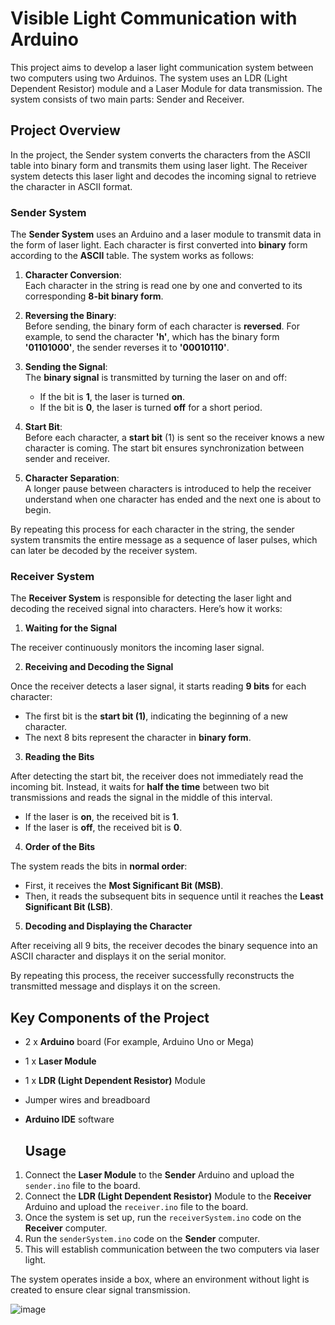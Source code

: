 
# Visible Light Communication with Arduino
This project aims to develop a laser light communication system between two computers using two Arduinos. The system uses an LDR (Light Dependent Resistor) module and a Laser Module for data transmission. The system consists of two main parts: Sender and Receiver.

## Project Overview
In the project, the Sender system converts the characters from the ASCII table into binary form and transmits them using laser light. The Receiver system detects this laser light and decodes the incoming signal to retrieve the character in ASCII format.


### Sender System
The **Sender System** uses an Arduino and a laser module to transmit data in the form of laser light. Each character is first converted into **binary** form according to the **ASCII** table. The system works as follows:

1. **Character Conversion**:  
   Each character in the string is read one by one and converted to its corresponding **8-bit binary form**.

2. **Reversing the Binary**:  
   Before sending, the binary form of each character is **reversed**. For example, to send the character **'h'**, which has the binary form **'01101000'**, the sender reverses it to **'00010110'**.

3. **Sending the Signal**:  
   The **binary signal** is transmitted by turning the laser on and off:  
   - If the bit is **1**, the laser is turned **on**.  
   - If the bit is **0**, the laser is turned **off** for a short period.

4. **Start Bit**:  
   Before each character, a **start bit** (1) is sent so the receiver knows a new character is coming. The start bit ensures synchronization between sender and receiver.

5. **Character Separation**:  
   A longer pause between characters is introduced to help the receiver understand when one character has ended and the next one is about to begin.

By repeating this process for each character in the string, the sender system transmits the entire message as a sequence of laser pulses, which can later be decoded by the receiver system.


### Receiver System

The **Receiver System** is responsible for detecting the laser light and decoding the received signal into characters. Here’s how it works:

1. **Waiting for the Signal**

The receiver continuously monitors the incoming laser signal.

2. **Receiving and Decoding the Signal**

Once the receiver detects a laser signal, it starts reading **9 bits** for each character:
- The first bit is the **start bit (1)**, indicating the beginning of a new character.
- The next 8 bits represent the character in **binary form**.

3. **Reading the Bits**

After detecting the start bit, the receiver does not immediately read the incoming bit. Instead, it waits for **half the time** between two bit transmissions and reads the signal in the middle of this interval.  
- If the laser is **on**, the received bit is **1**.
- If the laser is **off**, the received bit is **0**.

4. **Order of the Bits**

The system reads the bits in **normal order**:
- First, it receives the **Most Significant Bit (MSB)**.
- Then, it reads the subsequent bits in sequence until it reaches the **Least Significant Bit (LSB)**.

5. **Decoding and Displaying the Character**

After receiving all 9 bits, the receiver decodes the binary sequence into an ASCII character and displays it on the serial monitor.

By repeating this process, the receiver successfully reconstructs the transmitted message and displays it on the screen.



## Key Components of the Project
- 2 x **Arduino** board (For example, Arduino Uno or Mega)
- 1 x **Laser Module**
- 1 x **LDR (Light Dependent Resistor)** Module
- Jumper wires and breadboard
- **Arduino IDE** software



  ## Usage
1. Connect the **Laser Module** to the **Sender** Arduino and upload the `sender.ino` file to the board.
2. Connect the **LDR (Light Dependent Resistor)** Module to the **Receiver** Arduino and upload the `receiver.ino` file to the board.
3. Once the system is set up, run the `receiverSystem.ino` code on the **Receiver** computer.
4. Run the `senderSystem.ino` code on the **Sender** computer.
5. This will establish communication between the two computers via laser light.


The system operates inside a box, where an environment without light is created to ensure clear signal transmission.


![image](https://github.com/user-attachments/assets/21a2bcc7-cf49-4d7b-9c39-88bbe3c47ac6)





